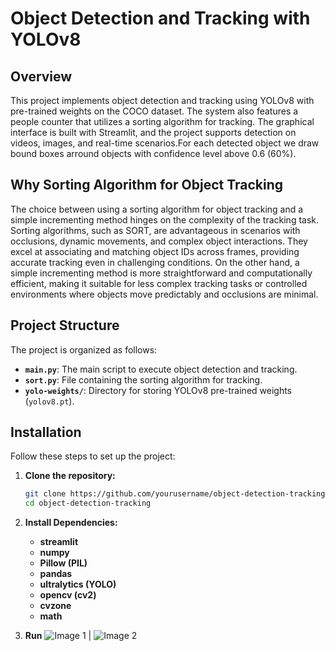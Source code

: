 # Object Detection and Tracking with YOLOv8

## Overview

This project implements object detection and tracking using YOLOv8 with pre-trained weights on the COCO dataset. The system also features a people counter that utilizes a sorting algorithm for tracking. The graphical interface is built with Streamlit, and the project supports detection on videos, images, and real-time scenarios.For each 
detected object we draw bound boxes arround objects with confidence level above 0.6 (60%).

## Why Sorting Algorithm for Object Tracking 
The choice between using a sorting algorithm for object tracking and a simple incrementing method hinges on the complexity of the tracking task. Sorting algorithms, such as SORT, are advantageous in scenarios with occlusions, dynamic movements, and complex object interactions. They excel at associating and matching object IDs across frames, providing accurate tracking even in challenging conditions. On the other hand, a simple incrementing method is more straightforward and computationally efficient, making it suitable for less complex tracking tasks or controlled environments where objects move predictably and occlusions are minimal. 

## Project Structure

The project is organized as follows:

- **`main.py`**: The main script to execute object detection and tracking.
- **`sort.py`**: File containing the sorting algorithm for tracking.
- **`yolo-weights/`**: Directory for storing YOLOv8 pre-trained weights (`yolov8.pt`).

## Installation

Follow these steps to set up the project:

1. **Clone the repository:**

   ```bash
   git clone https://github.com/yourusername/object-detection-tracking.git
   cd object-detection-tracking
2. **Install Dependencies:**
   - **streamlit**
   - **numpy**
   - **Pillow (PIL)**
   - **pandas**
   - **ultralytics (YOLO)**
   - **opencv (cv2)**
   - **cvzone**
   - **math**
3. **Run**
![Image 1](https://github.com/Youssef-balh/Object-Detection-and-People-Counter/assets/113738047/48b366f0-237b-410a-bcf4-eca4736b6080) | ![Image 2](https://github.com/Youssef-balh/Object-Detection-and-People-Counter/assets/113738047/a3c54f86-4e76-41cf-b313-126498b4afb5)







